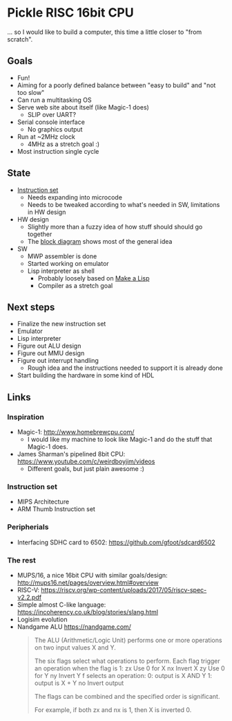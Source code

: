 # Pickle RISC 16bit CPU

... so I would like to build a computer, this time a little closer to "from scratch".

## Goals
- Fun!
- Aiming for a poorly defined balance between "easy to build" and "not too slow"
- Can run a multitasking OS
- Serve web site about itself (like Magic-1 does)
    - SLIP over UART?
- Serial console interface
    - No graphics output
- Run at ~2MHz clock
    - 4MHz as a stretch goal :)
- Most instruction single cycle

## State
- [Instruction set](http://htmlpreview.github.io/?https://github.com/bluecube/pickle_risc/blob/master/instruction_set.html)
    - Needs expanding into microcode
    - Needs to be tweaked according to what's needed in SW, limitations in HW design
- HW design
    - Slightly more than a fuzzy idea of how stuff should should go together
    - The [block diagram](block_diagram.svg) shows most of the general idea
- SW
    - MWP assembler is done
    - Started working on emulator
    - Lisp interpreter as shell
        - Probably loosely based on [Make a Lisp](https://github.com/kanaka/mal/blob/master/process/guide.md)
        - Compiler as a stretch goal

## Next steps
- Finalize the new instruction set
- Emulator
- Lisp interpreter
- Figure out ALU design
- Figure out MMU design
- Figure out interrupt handling
    - Rough idea and the instructions needed to support it is already done
- Start building the hardware in some kind of HDL

## Links
### Inspiration
- Magic-1: http://www.homebrewcpu.com/
    - I would like my machine to look like Magic-1 and do the stuff that Magic-1 does.
- James Sharman's pipelined 8bit CPU: https://www.youtube.com/c/weirdboyjim/videos
    - Different goals, but just plain awesome :)

### Instruction set
- MIPS Architecture
- ARM Thumb Instruction set

### Peripherials
- Interfacing SDHC card to 6502: https://github.com/gfoot/sdcard6502

### The rest
- MUPS/16, a nice 16bit CPU with similar goals/design: http://mups16.net/pages/overview.html#overview
- RISC-V: https://riscv.org/wp-content/uploads/2017/05/riscv-spec-v2.2.pdf
- Simple almost C-like language: https://incoherency.co.uk/blog/stories/slang.html
- Logisim evolution
- Nandgame ALU https://nandgame.com/
    > The ALU (Arithmetic/Logic Unit) performs one or more operations on two input values X and Y.
    >
    > The six flags select what operations to perform. Each flag trigger an operation when the flag is 1:
    > zx	Use 0 for X
    > nx	Invert X
    > zy	Use 0 for Y
    > ny	Invert Y
    > f	selects an operation:
    > 0: output is X AND Y
    > 1: output is X + Y
    > no	Invert output
    >
    > The flags can be combined and the specified order is significant.
    >
    > For example, if both zx and nx is 1, then X is inverted 0.
